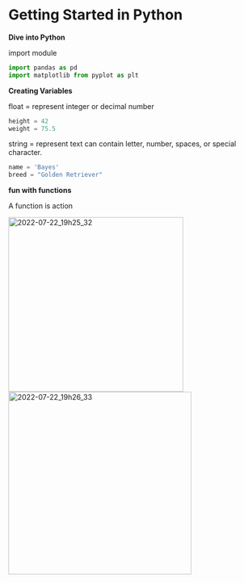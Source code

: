# Getting Started in Python

**Dive into Python**

import module 
```python 
import pandas as pd 
import matplotlib from pyplot as plt
```

**Creating Variables**

float = represent integer or decimal number 
```python
height = 42
weight = 75.5
```

string = represent text can contain letter, number, spaces, or special character. 
```python 
name = 'Bayes'
breed = "Golden Retriever"
```

**fun with functions**

A function is action 

<img width="346" alt="2022-07-22_19h25_32" src="https://user-images.githubusercontent.com/87213160/180438789-ffdf4e1b-4a3f-423f-863a-7e609da27752.png">

<img width="362" alt="2022-07-22_19h26_33" src="https://user-images.githubusercontent.com/87213160/180438938-b142f7d4-c5f2-4d66-af74-0347de675259.png">


